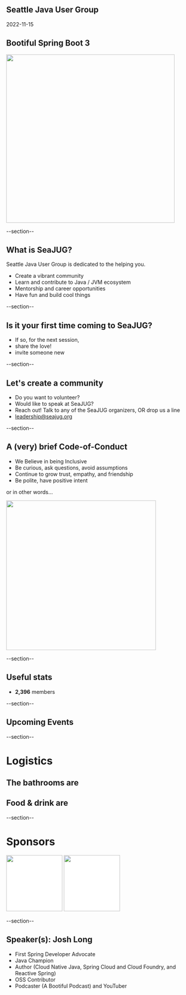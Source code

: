 ## Seattle Java User Group

2022-11-15

## Bootiful Spring Boot 3

<img width="450" src="images/seajug.svg" style="background-color: transparent; border: none; box-shadow: none;" />

--section--

## What is SeaJUG?

Seattle Java User Group is dedicated to the helping you.

* Create a vibrant community
* Learn and contribute to Java / JVM ecosystem
* Mentorship and career opportunities
* Have fun and build cool things

--section--

## Is it your first time coming to SeaJUG?

 * If so, for the next session,
 * share the love!
 * invite someone new

--section--

## Let's create a community

* Do you want to volunteer?
* Would like to speak at SeaJUG?
* Reach out! Talk to any of the SeaJUG organizers, OR drop us a line
* leadership@seajug.org

--section--

## A (very) brief Code-of-Conduct

* We Believe in being Inclusive
* Be curious, ask questions, avoid assumptions
* Continue to grow trust, empathy, and friendship
* Be polite, have positive intent

or in other words...
<div >
    <img height=400px src="images/nice.jpg" />
</div>

--section--

## Useful stats

* **2,396** members

--section--

## Upcoming Events

--section--

# Logistics

## The bathrooms are

## Food & drink are

--section--

# Sponsors

<img src="images/vmware-logo.svg" style="border: none; background-color: white; height: 150px" />

<img src="images/jfrog.png" style="border: none; background-color: white; height: 150px" />

--section--

## Speaker(s): Josh Long

- First Spring Developer Advocate
- Java Champion
- Author (Cloud Native Java, Spring Cloud and Cloud Foundry, and Reactive Spring)
- OSS Contributor
- Podcaster (A Bootiful Podcast) and YouTuber
